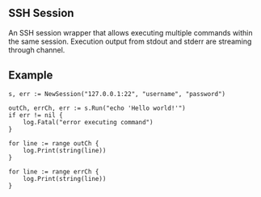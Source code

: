 ## SSH Session

An SSH session wrapper that allows executing multiple commands within the same session. Execution output from stdout and stderr are streaming through channel.

## Example
```
s, err := NewSession("127.0.0.1:22", "username", "password")

outCh, errCh, err := s.Run("echo 'Hello world!'")
if err != nil {
    log.Fatal("error executing command")
}

for line := range outCh {
	log.Print(string(line))
}

for line := range errCh {
	log.Print(string(line))
}
```
